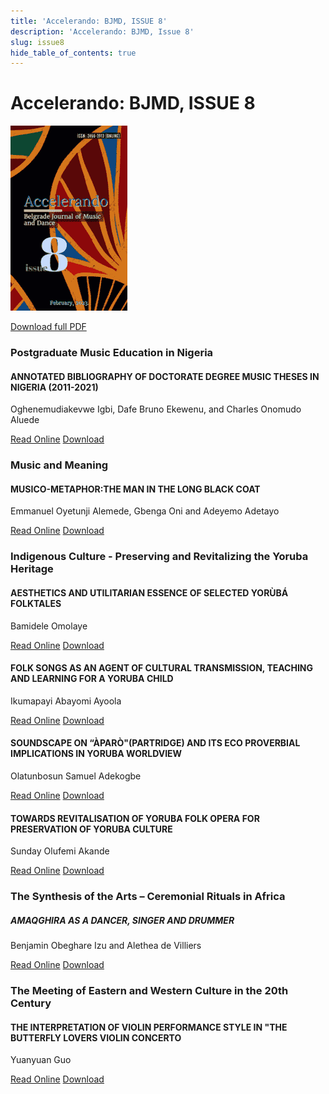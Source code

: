 ```yaml
---
title: 'Accelerando: BJMD, ISSUE 8'
description: 'Accelerando: BJMD, Issue 8'
slug: issue8
hide_table_of_contents: true
---
```


# Accelerando: BJMD, ISSUE 8

<!-- truncate -->

![Accelerndo: BJMD, Issue 9](accelerandoBJMD2023.png)

[Download full PDF](https://drive.google.com/file/d/1pW2P9-IXzuceq7sVoAzae9Aev72tKwoj/view?usp=sharing)

### Postgraduate Music Education in Nigeria

#### ANNOTATED BIBLIOGRAPHY OF DOCTORATE DEGREE ​MUSIC THESES IN NIGERIA (2011-2021)

Oghenemudiakevwe Igbi, Dafe Bruno Ekewenu, and Charles Onomudo Aluede

[Read Online](/articles/issue8/annotated-bibliography-nigeria) [Download](https://drive.google.com/file/d/1g-coZuyWZh55Iioq_wYvwDU2JHOkih3g/view?usp=share_link)

### Music and Meaning

#### MUSICO-METAPHOR: ​THE MAN IN THE LONG BLACK COAT

Emmanuel Oyetunji Alemede, Gbenga Oni and Adeyemo Adetayo

[Read Online](/articles/issue8/the-man-in-the-long-black-coat) [Download](https://drive.google.com/file/d/1taYv9kAc7PRAjv3brVU0bgOg2xcb0j6m/view?usp=share_link)

### Indigenous Culture - Preserving and Revitalizing the Yoruba Heritage

#### AESTHETICS AND UTILITARIAN ESSENCE ​OF SELECTED YORÙBÁ FOLKTALES

Bamidele Omolaye

[Read Online](/articles/issue8/aesthetics-of-selected-yoruba-folktales) [Download](https://drive.google.com/file/d/1sRtg3Bm74mBkXnv_mOK2OyeAcK-LaoPd/view?usp=share_link)

#### FOLK SONGS AS AN AGENT OF CULTURAL TRANSMISSION, ​TEACHING AND LEARNING FOR A YORUBA CHILD

Ikumapayi Abayomi Ayoola

[Read Online](/articles/issue8/yoruba-folk-songs-teaching-and-learningo) [Download](https://drive.google.com/file/d/1fKLaIXZLQ6dVPekNlmMcrBBfBTUN6-M-/view?usp=share_link)

#### SOUNDSCAPE ON “ÀPARÒ"(PARTRIDGE) AND ITS ​ECO PROVERBIAL IMPLICATIONS IN YORUBA WORLDVIEW

Olatunbosun Samuel Adekogbe

[Read Online](/articles/issue8/soundscape-on-aparo) [Download](https://drive.google.com/file/d/1_vXQ-dIDTqYbyndfYLN6Vnx7uoIUlrRO/view?usp=share_link)

#### TOWARDS REVITALISATION OF YORUBA FOLK OPERA ​FOR PRESERVATION OF YORUBA CULTURE

Sunday Olufemi Akande

[Read Online](/articles/issue8/towards-revitalisation-of-yoruba-folk-opera) [Download](https://drive.google.com/file/d/1r_OtKTYbBBj-QHJNLwcVUGIv7998SC6z/view?usp=share_link)

### The Synthesis of the Arts – Ceremonial Rituals in Africa

##### AMAQGHIRA AS A DANCER, SINGER AND DRUMMER

Benjamin Obeghare Izu and Alethea de Villiers

[Read Online](/articles/issue8/amaqghira-as-a-dancer-singer-and-drummer) [Download](https://drive.google.com/file/d/1ii0ROpBko2GZreu-w2wm76z5ssoNNW8e/view?usp=share_link)

### The Meeting of Eastern and Western Culture in the 20th Century

#### THE INTERPRETATION OF VIOLIN PERFORMANCE STYLE IN "THE BUTTERFLY LOVERS VIOLIN CONCERTO

Yuanyuan Guo

[Read Online](/articles/issue8/the-interpretation-of-butterfly-lovers-violin-concerto) [Download](https://drive.google.com/file/d/13GfkFAKK4SOBVDyb1on6IoUWS4QJl7aO/view?usp=share_link)

